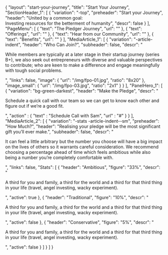 {
   "layout": "start-your-journey",
   "title": "Start Your Journey",
   "SectionHeader_1": [
    {
      "variation": "-top",
      "preheader": "Start your Journey",
      "header": "United by a common goal: <br>Investing resources for the betterment of humanity",
      "descr": false
    }
  ],
  "PageMenu": [
    {
      "text": "The Pledger Journey",
      "url": ""
    },
    {
      "text": "Offerings",
      "url": ""
    },
    {
      "text": "Hear from our Community",
      "url": ""
    },
    {
      "text": "Benefits",
      "url": ""
    }
  ],
    "MediaArticle_1": [
        {
        "variation": "-article-indent",
        "header": "Who Can Join?",
        "subheader": false,
        "descr": "<p>While members are typically at a later stage in their startup journey (series B+), we also seek out entrepreneurs with diverse and valuable perspectives to contribute; who are keen to make a difference and engage meaningfully with tough social problems.</p>",
        "links":  false,
        "image": {
            "url": "/img/fpo-01.jpg",
            "ratio": "8x20"
        },
        "image_small": {
            "url": "/img/fpo-03.jpg",
            "ratio": "2x1"
        }
        }
    ],
   "PanelHero_1": [
        {
            "variation": "bg-green-darkest",
            "header": "Make the Pledge",
            "descr": "<p>Schedule a quick call with our team so we can get to know each other and figure out if we’re a good fit.</p>",
            "action" : {
                "text" : "Schedule Call with Sam",
                "url" : "#"
            }
        }
    ],
    "MediaArticle_2": [
        {
          "variation": "-stats -article-indent--sm",
          "preheader": "How Much?",
          "header": "Realising your pledge will be the most significant gift you’ll ever make.",
          "subheader": false,
          "descr": "<p>It can feel a little arbitrary but the number you choose will have a big impact on the lives of others so it warrants careful consideration. We recommend choosing a percentage ahead of time which feels ambitious while also being a number you’re completely comfortable with.</p>",
          "links":  false,
          "Stats": [
            {
              "header": "Ambitious",
              "figure": "33%",
              "descr": "<p>A third for you and family, a third for the world and a third for that third thing in your life (travel, angel investing, wacky experiment).</p>",
              "active": true
            },
            {
              "header": "Traditional",
              "figure": "10%",
              "descr": "<p>A third for you and family, a third for the world and a third for that third thing in your life (travel, angel investing, wacky experiment).</p>",
              "active": false
            },
            {
              "header": "Conservative",
              "figure": "5%",
              "descr": "<p>A third for you and family, a third for the world and a third for that third thing in your life (travel, angel investing, wacky experiment).</p>",
              "active": false
            }
          ]
        }
    ]
}

